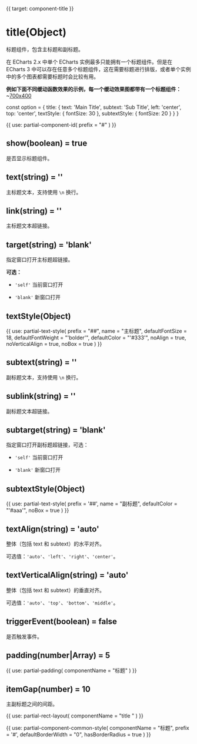 
{{ target: component-title }}

# title(Object)

标题组件，包含主标题和副标题。

在 ECharts 2.x 中单个 ECharts 实例最多只能拥有一个标题组件。但是在 ECharts 3 中可以存在任意多个标题组件，这在需要标题进行排版，或者单个实例中的多个图表都需要标题时会比较有用。

**例如下面不同缓动函数效果的示例，每一个缓动效果图都带有一个标题组件：**
~[700x400](${galleryViewPath}line-easing&edit=1&reset=1)

<ExampleBaseOption name="title-only" title="只有标题的实例" title-en="Title">
const option = {
    title: {
        text: 'Main Title',
        subtext: 'Sub Title',
        left: 'center',
        top: 'center',
        textStyle: {
            fontSize: 30
        },
        subtextStyle: {
            fontSize: 20
        }
    }
}
</ExampleBaseOption>

{{ use: partial-component-id(
    prefix = "#"
) }}

## show(boolean) = true

<ExampleUIControlBoolean default="true" />

是否显示标题组件。

## text(string) = ''

<ExampleUIControlText />

主标题文本，支持使用 `\n` 换行。

## link(string) = ''

主标题文本超链接。

## target(string) = 'blank'

指定窗口打开主标题超链接。

**可选：**

+ `'self'` 当前窗口打开

+ `'blank'` 新窗口打开

## textStyle(Object)

{{ use: partial-text-style(
    prefix = "##",
    name = "主标题",
    defaultFontSize = 18,
    defaultFontWeight = "'bolder'",
    defaultColor = "'#333'",
    noAlign = true,
    noVerticalAlign = true,
    noBox = true
) }}

## subtext(string) = ''

<ExampleUIControlText />

副标题文本，支持使用 `\n` 换行。

## sublink(string) = ''

副标题文本超链接。

## subtarget(string) = 'blank'

指定窗口打开副标题超链接，可选：

+ `'self'` 当前窗口打开

+ `'blank'` 新窗口打开

## subtextStyle(Object)

{{ use: partial-text-style(
    prefix = '##',
    name = "副标题",
    defaultColor = "'#aaa'",
    noBox = true
) }}

## textAlign(string) = 'auto'

<ExampleUIControlEnum options="auto,left,center,right" default="auto" />

整体（包括 text 和 subtext）的水平对齐。

可选值：`'auto'`、`'left'`、`'right'`、`'center'`。

## textVerticalAlign(string) = 'auto'

<ExampleUIControlEnum options="auto,top,middle,bottom" default="auto" />

整体（包括 text 和 subtext）的垂直对齐。

可选值：`'auto'`、`'top'`、`'bottom'`、`'middle'`。

## triggerEvent(boolean) = false

是否触发事件。

## padding(number|Array) = 5

{{ use: partial-padding(
    componentName = "标题"
) }}

## itemGap(number) = 10

<ExampleUIControlNumber min="0" default="10" step="1" />


主副标题之间的间距。

{{ use: partial-rect-layout(
    componentName = "title "
) }}

{{ use: partial-component-common-style(
    componentName = "标题",
    prefix = '#',
    defaultBorderWidth = "0",
    hasBorderRadius = true
) }}

